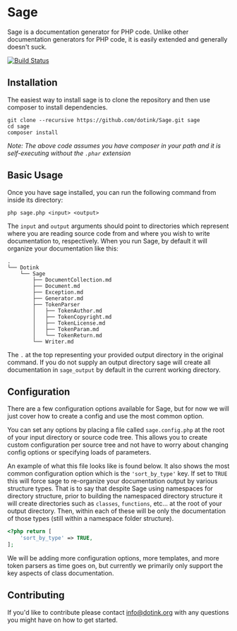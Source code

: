 # Sage

Sage is a documentation generator for PHP code.  Unlike other documentation generators for PHP code, it is easily extended and generally doesn't suck.

[![Build Status](https://travis-ci.org/dotink/Sage.png?branch=master)](https://travis-ci.org/dotink/Sage)

## Installation

The easiest way to install sage is to clone the repository and then use composer to install dependencies.

```
git clone --recursive https://github.com/dotink/Sage.git sage
cd sage
composer install
```

_Note: The above code assumes you have composer in your path and it is self-executing without the `.phar` extension_

## Basic Usage

Once you have sage installed, you can run the following command from inside its directory:

```
php sage.php <input> <output>
```

The `input` and `output` arguments should point to directories which represent where you are reading source code from and where you wish to write documentation to, respectively.  When you run Sage, by default it will organize your documentation like this:

```
.
└── Dotink
    └── Sage
        ├── DocumentCollection.md
        ├── Document.md
        ├── Exception.md
        ├── Generator.md
        ├── TokenParser
        │   ├── TokenAuthor.md
        │   ├── TokenCopyright.md
        │   ├── TokenLicense.md
        │   ├── TokenParam.md
        │   └── TokenReturn.md
        └── Writer.md
```

The `.` at the top representing your provided output directory in the original command.  If you do not supply an output directory sage will create all documentation in `sage_output` by default in the current working directory.

## Configuration

There are a few configuration options available for Sage, but for now we will just cover how to create a config and use the most common option.

You can set any options by placing a file called `sage.config.php` at the root of your input directory or source code tree.  This allows you to create custom configuration per source tree and not have to worry about changing config options or specifying loads of parameters.

An example of what this file looks like is found below.  It also shows the most common configuration option which is the `'sort_by_type'` key.  If set to `TRUE` this will force sage to re-organize your documentation output by various structure types.  That is to say that despite Sage using namespaces for directory structure, prior to building the namespaced directory structure it will create directories such as `classes`, `functions`, etc... at the root of your output directory.  Then, within each of these will be only the documentation of those types (still within a namespace folder structure).

```php
<?php return [
    'sort_by_type' => TRUE,
];
```

We will be adding more configuration options, more templates, and more token parsers as time goes on, but currently we primarily only support the key aspects of class documentation.

## Contributing

If you'd like to contribute please contact info@dotink.org with any questions you might have on how to get started.
